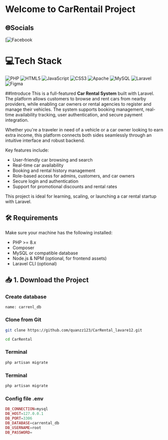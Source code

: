 # Welcome to CarRentail Project

## 🌐Socials
[![Facebook](https://www.facebook.com/quanhongnguyentt) 

# 💻Tech Stack
![PHP](https://img.shields.io/badge/php-%23777BB4.svg?style=for-the-badge&logo=php&logoColor=white) ![HTML5](https://img.shields.io/badge/html5-%23E34F26.svg?style=for-the-badge&logo=html5&logoColor=white) ![JavaScript](https://img.shields.io/badge/javascript-%23323330.svg?style=for-the-badge&logo=javascript&logoColor=%23F7DF1E) ![CSS3](https://img.shields.io/badge/css3-%231572B6.svg?style=for-the-badge&logo=css3&logoColor=white) ![Apache](https://img.shields.io/badge/apache-%23D42029.svg?style=for-the-badge&logo=apache&logoColor=white) ![MySQL](https://img.shields.io/badge/mysql-%2300f.svg?style=for-the-badge&logo=mysql&logoColor=white) ![Laravel](https://img.shields.io/badge/laravel-%23FF2D20.svg?style=for-the-badge&logo=laravel&logoColor=white) 	![Figma](https://img.shields.io/badge/figma-%23F24E1E.svg?style=for-the-badge&logo=figma&logoColor=white)

##Introduce
This is a full-featured **Car Rental System** built with Laravel. The platform allows customers to browse and rent cars from nearby providers, while enabling car owners or rental agencies to register and manage their vehicles. The system supports booking management, real-time availability tracking, user authentication, and secure payment integration.

Whether you're a traveler in need of a vehicle or a car owner looking to earn extra income, this platform connects both sides seamlessly through an intuitive interface and robust backend.

Key features include:

- User-friendly car browsing and search
- Real-time car availability
- Booking and rental history management
- Role-based access for admins, customers, and car owners
- Secure login and authentication
- Support for promotional discounts and rental rates

This project is ideal for learning, scaling, or launching a car rental startup with Laravel.

## 🛠 Requirements

Make sure your machine has the following installed:

- PHP >= 8.x
- Composer
- MySQL or compatible database
- Node.js & NPM (optional, for frontend assets)
- Laravel CLI (optional)

## 📥 1. Download the Project
### Create database
    name: carrenl_db
### Clone from Git
```bash
git clone https://github.com/quanzz123/CarRental_lavare12.git

cd CarRental
```

### Terminal
```bash
php artisan migrate
```
### Terminal
```bash
php artisan migrate
```
### Config file .env
```php
DB_CONNECTION=mysql
DB_HOST=127.0.0.1
DB_PORT=3306
DB_DATABASE=carrental_db
DB_USERNAME=root
DB_PASSWORD=
```



